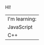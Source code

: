 HI!
<table>
  <tr><td>I'm learning:</td></tr>
  <tr><td>JavaScript</td></tr>
  <tr><td>C++</td></tr>
</table>
